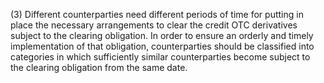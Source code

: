 (3) Different counterparties need different periods of time for putting in place the necessary arrangements to clear the credit OTC derivatives subject to the clearing obligation. In order to ensure an orderly and timely implementation of that obligation, counterparties should be classified into categories in which sufficiently similar counterparties become subject to the clearing obligation from the same date.